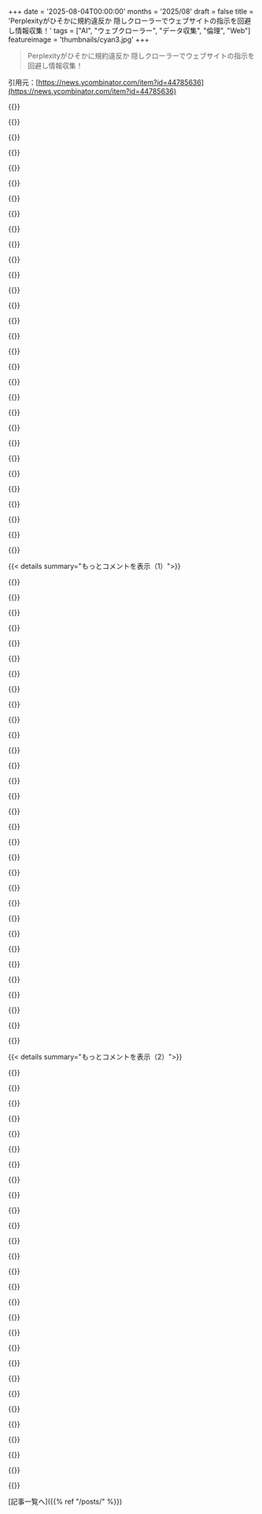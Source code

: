 +++
date = '2025-08-04T00:00:00'
months = '2025/08'
draft = false
title = 'Perplexityがひそかに規約違反か 隠しクローラーでウェブサイトの指示を回避し情報収集！'
tags = ["AI", "ウェブクローラー", "データ収集", "倫理", "Web"]
featureimage = 'thumbnails/cyan3.jpg'
+++

> Perplexityがひそかに規約違反か 隠しクローラーでウェブサイトの指示を回避し情報収集！

引用元：[https://news.ycombinator.com/item?id=44785636](https://news.ycombinator.com/item?id=44785636)




{{<matomeQuote body="この問題、すごく難しいよね。1. 人間がウェブサイトをリクエストするなら、内容が表示されるべきって誰もが同意する。2. アドブロッカーみたいに、コンピュータのソフトで表示前に内容を変えるのは俺の選択で、サイトに知られるべきじゃないってほとんどのユーザーが思ってる。3. 広告やJavaScript、ポップアップで内容が使い物にならない時、LLMを使って要約してもらうのは、俺のFirefoxブラウザが代わりにアクセスするのと、法的に何が違うんだ？" userName="fxtentacle" createdAt="2025/08/04 14:12:12" color="#785bff">}}




{{<matomeQuote body="InstacartやPostmatesのショッパーを歓迎しない店があるよね。店で買い物はできるし、スマホで値段チェックするのもOKだけど、第三者サービスが商品の在庫をインデックスしたり、オンライン注文品をピックアップしたりするのを許さない店もある。理由は様々で、品質管理を重視したり、スタッフが顧客と直接関係を築きたいと思ったり。無関係なビジネスが自分の実店舗内で活動することを許可しないのは、かなり合理的だと思うんだ。これはデジタルサービスにも当てはまるね。" userName="itsdesmond" createdAt="2025/08/04 15:08:42" color="#38d3d3">}}




{{<matomeQuote body="でも、個人ショッパーを送れば、誰も気づかないんじゃない？" userName="rjbwork" createdAt="2025/08/04 15:21:02" color="">}}




{{<matomeQuote body="この例を極端にすると、もし1万人の個人ショッパーが同時に同じ店に来て、ただ価格をチェックするだけだったら、店は正当に迷惑がるだろうね。だって、ちゃんとしたお客さんが入れなくなって売上が立たないから。" userName="Polizeiposaune" createdAt="2025/08/04 15:45:01" color="">}}




{{<matomeQuote body="君のコメントと上のコメントは違うケースを示してるね。誰かの明確な代理としてエージェントがリクエストするのは、ほとんどの人が合理的って同意するだろう。「Hacker Newsの最新記事は何？」って、俺がやるのと同じリクエストをエージェントがしてるだけだもんね。でも、Perplexityがするような不特定のクロールは擁護しにくい。「ホッキョクグマはいつも白いの？」みたいに、俺が必ずしもやらないリクエストで4～6ソースをクロールするのは、増幅攻撃にも見える。でも元の記事の例は最初のケースだよ。" userName="hombre_fatal" createdAt="2025/08/04 16:05:16" color="#ff5733">}}




{{<matomeQuote body="いくつかサイトを持ってる人間として、AIクローラーがページを持っていくのを見てて疑問なんだけど、俺がボットスクレイピングを明確に禁止したページでも、これらの会社がコピーして次の学習サイクルに使うのを止めるものって何？指切りげんまん？倫理？法律？技術的な限界？Leeroy Jenkins？" userName="bayindirh" createdAt="2025/08/04 16:11:18" color="#785bff">}}




{{<matomeQuote body="広告は問題あるビジネスモデルだけど、AI企業がコンテンツクリエイターとユーザーを切り離すのは、俺が望むウェブじゃない。例えば、有料ニュースレターのクリエイターがいて、頑張って作った内容の一部を公開して、サイトに誘い、購読につなげてるって想像してみて。彼らはコンテンツを見せることと、そこからのアップセルがセットだと思って公開してるんだ。AIスクレイパーがそれを消費して、肝心な行動喚起を消しちゃう。AIクローラーが勝つと、俺たちは皆損するよ。" userName="yojo" createdAt="2025/08/04 14:28:06" color="#45d325">}}




{{<matomeQuote body="あらゆる社会規範を破ることは可能だよね。そういうことを称賛する社会は、高い信頼社会とは正反対で、かなり不快な場所だよ。" userName="bradleyjg" createdAt="2025/08/04 15:28:58" color="">}}




{{<matomeQuote body="Hacker Newsは、サイトを訪れて、メインページを見て、スレッドに入って議論に参加してほしいと思ってる。AIに「今のHacker Newsの記事は何？」って聞くと、AIがフロントページとすべてのスレッドを取ってきて、要約して返すんだ。情報がすでに要約されちゃってるから、議論に参加する可能性が低くなるよね。" userName="AuthAuth" createdAt="2025/08/04 23:35:25" color="#38d3d3">}}




{{<matomeQuote body="スケールの問題だと思うんだ。もし個人用のリサーチボットが、人間よりずっと速くたくさんのページを見て答えを探し回るようになったら、どこが転換点になるんだろう？個人的なWebクロールはOKなのかな？もしそれがもっと賢くなって、あなたが聞くことを予測して定期的に情報を集めるようになったら？それとも、多くのユーザーのために全体的/大量なクロールをするようになったら問題になるのかな？" userName="jasonjmcghee" createdAt="2025/08/04 14:43:24" color="#785bff">}}




{{<matomeQuote body="あなたの論理の問題は、全部「私」から始まってることだよ。関わるのはあなただけじゃない。あなた、仲介者（検索エンジンやLLM）、そしてウェブサイトの持ち主がいるんだ。ウェブサイトの持ち主（またはそのユーザー）が、基本的に全ての仕事と価値を提供してる。彼らがコンテンツを作って、コストやリスクも負担してるんだ。LLM以前の「取引」は、少なくともいくらかのトラフィックがサイトに送られて、リーチや収益化の助けになってた。これも検索エンジンが全ての主導権を握る非対称な取引だったけど、何もないよりはマシだったんだ。ウェブサイトに全くトラフィックを送らないLLMモデルだと、そもそもウェブサイトを持つインセンティブがゼロになるか、ログイン必須にするように促されちゃう。ユーザーが、ごちゃごちゃしたWebを手動で探すより、スッキリした直接の答えを好むのはわかるけど、Webがこれほどイライラする理由は、訪問者が何もお金を払いたがらないからだよ。" userName="npc_anon" createdAt="2025/08/05 09:43:09" color="#38d3d3">}}




{{<matomeQuote body="残念だね。もっと大きな「お店」を作るか、この情報を公開すれば、1万人の「個人的な買い物客」は要らないじゃん。Webサイトを持つことの本来の目的ってそうじゃなかったの？誰がこのシンプルなアイデアを今のクソみたいなウェブサイトに変えちゃったのさ？" userName="sublinear" createdAt="2025/08/04 15:52:15" color="">}}




{{<matomeQuote body="変な考え方だね。お店があなたの「個人的な配送業者」に何か借りてるわけじゃないでしょ。" userName="recursive" createdAt="2025/08/04 15:54:43" color="">}}




{{<matomeQuote body="「Webがこれほどイライラする理由は、訪問者が何も支払いたがらないから」って？<br>彼らはもう既に支払ってるんだよ。それが今のめちゃくちゃな支払い方になってるだけなんだ。商品を買う時、価格の一部は広告予算になってて、それが広告を表示するウェブサイトに分配されてるんだ。だから広告をブロックすることにも何も問題はないよ。広告は既に支払われてるんだから、あなたが見るか見ないかは関係ない。みんなが全ての広告をブロックしない限り、広告予算はどこかしらに届くんだ。分配が偏るだけだね。もちろん、広告ブロッカーを使うユーザーが多いWebサイトにとっては問題になるかもしれないけどね。コンテンツに直接お金を払うとなると、ほんの数サイトしか払えなくなっちゃう。もし100種類のWebサイトで記事を1つずつ読むとしたら、全ての時間を1つのWebサイトに使うかのような値段で設定されてる100個のサブスクリプションに現実的に加入できるわけないよね。誰もまだ、実際に消費したコンテンツにだけ料金を請求して、クリックするたびに数セントやそれ以下の金額を意識して支払う必要がない、そしてプライバシー悪夢にならないWeb全体の支払い方法を作ることに成功してないんだ。それに、もしコンテンツに直接お金を払ったら、二重に払うことになるんだよ。サブスクリプション代を払うし、買うもの全部で広告予算にもお金を払うことになるんだからね。" userName="danbruc" createdAt="2025/08/05 10:12:30" color="#ff5733">}}




{{<matomeQuote body="Internet ArchiveとArchive Teamを制度化して、明確に合法化すべきなんじゃないかな。そしたら、Internet Archiveから特定のドメインの完全でそこそこ最新のクロールデータをダウンロードできるし、そのWebサイトに追加のコストは発生しない。でももちろん、ほとんどのウェブサイト運営者はそれを嫌がるだろうね。だって、彼らはコンテンツにアクセスしてほしいんじゃなくて、広告を見せてお金を稼ぎたいんだから。だから彼らにとってInternet Archiveが自分のWebサイトをクロールするのは「盗み」に近いんだ。それは広告の表示回数を奪うことになるからね。" userName="fxtentacle" createdAt="2025/08/04 14:54:31" color="#ff5c5c">}}




{{<matomeQuote body="＞2.もし私が人間として、自分のコンピューター上のソフトウェアに、例えば広告ブロッカーをユーザーエージェントにインストールすることで、コンテンツを表示する前に修正するように要求するなら、それは私の選択だし、Webサイトに通知されるべきじゃない。ほとんどのユーザーは同意するけど、一部のWebサイトはあなたがローカルで実行しているソフトウェアを修正するようにうるさく言ってくるよね。<br>私がWebサイトとそのコンテンツに時間と労力を費やしたのに、全てのコストを負担しているにもかかわらず、何の報酬も期待すべきじゃないってこと？<br>インターネットは全て有料の壁の裏に隠すべきで、広告なしで提供されているコンテンツ以外はダメだって？<br>これにみんなが同意すると思う？<br>「誰も何も払いたくないのに、どうやってインターネットは成り立つのか？」って問題を考える必要があると思うよ。" userName="Workaccount2" createdAt="2025/08/04 14:20:12" color="#38d3d3">}}




{{<matomeQuote body="同じように、「個人的な買い物客」もお店に何も借りてないでしょ。" userName="the_real_cher" createdAt="2025/08/04 16:08:29" color="">}}




{{<matomeQuote body="広告をブロックしても、直接広告取引をしてない限り、パブリッシャーは一銭も払われないよ。広告テクノロジーのせいで、そういう取引は30年間ほとんどないんだ。新聞みたいに、記事をオンラインにする前に広告費が全額支払われるわけじゃない。そんなやり方はもうずっと前に終わってるんだ。あなたが広告にアクセスしない理由って、あのドラマ『Arrested Development』のシーンを思い出すね。レジから取ったお金を隠すために、バナナを捨てちゃうやつ。あれは取引を隠すどころか、問題を悪化させてるんだよ。もしパブリッシャーが広告を流す前に支払いを受けてたら、出版ビジネスはもっとずっと強かったはずなのにね。" userName="shortformblog" createdAt="2025/08/05 11:30:48" color="#ff5c5c">}}




{{<matomeQuote body="AIクローラーを止めるのは無理ゲーだよ。究極的にはカメラで画面撮ってUSBで操作もできるしね。会社はそんなことしないけど、ソフトウェアでやる方が楽だからね。コンテンツビジネスは変わるしかないと思うわ。YouTubeの annoying な奴らも、良質なニュース記事も影響受けるだろうね。" userName="bee_rider" createdAt="2025/08/04 14:49:04" color="#ff5733">}}




{{<matomeQuote body="ページをダウンロードされたくないなら、インターネットから外せばいいじゃん。著作権とかアクセス制限の法律はあるけど、コンテンツを読んで説明するのを止める魔法の権利はないよ、ありがたいことにね。" userName="tempfile" createdAt="2025/08/04 16:38:20" color="#ff5733">}}




{{<matomeQuote body="俺が広告ブロックしても、サイト側が金もらえないってのはポイントじゃないんだわ。みんな既に商品買ってるし、広告費はそのどこかで使われる。もしかしたら別の人が広告を見るかもだし、広告単価が上がるかもね。会社が広告費を減らさない限り、金が回る量自体は減らないはずだよ。" userName="danbruc" createdAt="2025/08/05 14:39:00" color="">}}




{{<matomeQuote body="多くのサイト運営者は人がコンテンツにアクセスするのはOKだけど、AI会社がトレーニング目的でスクレイピングするのは嫌がってる。Anubisみたいなツールもあるしね。俺も同じで、CC BY-NC-SA-2.0ライセンスでAI学習は禁止してるのに、企業は金のために無視するんだぜ？ なんで俺がこんな状況を我慢しなきゃいけないんだ？ 全然納得いかないわ。" userName="bayindirh" createdAt="2025/08/04 16:46:12" color="#45d325">}}




{{<matomeQuote body="これって全部「規模」の話なんだよ。お前のパーソナルショッパーがどれだけすごいって言っても、ビジネスとしてみんなが使うレベルにスケールアップしないと、影響はゼロに等しいってこと。" userName="rapind" createdAt="2025/08/04 15:33:05" color="">}}




{{<matomeQuote body="ボットスクレイピング禁止にしたページを、これらの会社がコピーして次の学習サイクルに使うのを何が防ぐって？ 誰も止められないだろ？ robots.txtなんてただのリクエストであって、アクセスを強制的に止めるルールじゃないんだから。" userName="Aeolun" createdAt="2025/08/04 23:26:25" color="#45d325">}}




{{<matomeQuote body="技術的な不可避論なんて信じないね。Cloudflareが悪い奴らをBANしてるおかげで、スクレイピングはコストがかかるようになった。もっと洗練された欺瞞は必然的に高価になるしね。Web of Trustみたいな、もっと過激な方法もありえるんじゃない？ まだないけどさ。" userName="yojo" createdAt="2025/08/04 15:24:19" color="#785bff">}}




{{<matomeQuote body="「crawler」と「fetcher」を区別する用語っていいよね。俺もAIエージェントの検出に取り組んでる（https://stytch.com/blog/introducing-is-agent/）けど、ウェブサイトの持ち主がAIエージェントを識別して、アクセスをコントロールできるようにするのはマジで価値があると思う。でもさ、有名なクローラーのユーザーエージェントを騙って、robots.txt を無視する悪い奴もいるのが問題なんだよな。" userName="bobbiechen" createdAt="2025/08/04 14:22:30" color="#785bff">}}




{{<matomeQuote body="お前の主張は論理的じゃないよ。会社の広告の仕方を勝手に理論化してるけど、全然現実と合ってないじゃん。出版社を全く考慮してないのは特にバカげてるわ。お前が広告ブロッカーを使うことを正当化しようとしてるだけだろ。出版社を冷酷に食い物にしてると認めろよ。はっきり言うけど、広告ブロッカー使うのは自由だけど、広告を「買った」かのように振る舞うのはやめな。" userName="shortformblog" createdAt="2025/08/05 14:47:57" color="">}}




{{<matomeQuote body="この件には複雑な気持ちだよ。多くのウェブサイト、特に大手はビジネスなんだ。コンテンツ作って広告収入で利益出すのに、内容をパクられてビューを奪われると収入が減って経営に響くんだよね。IA（Internet Archive？）はビューが減った分の支払い制度を作るべきじゃない？今は大した影響ないけど、制度化すれば皆納得するかもね。" userName="stanmancan" createdAt="2025/08/04 15:50:19" color="#38d3d3">}}




{{<matomeQuote body="iPhoneを買うと、その一部がAppleの広告費になってるのかな？そのお金って、最終的にどこに行き着くんだろう？もしAppleの広告をブロックしなかったら、何か変わるのかな？" userName="danbruc" createdAt="2025/08/05 15:02:55" color="">}}




{{<matomeQuote body="Perplexity AIが制限されたドメインのコンテンツを詳細に提供したっていう実験結果、ちょっと結論出すには早いんじゃない？Perplexityが人間抜きで全ページをシステム的に見てたのか（クロール）、それともユーザーの代わりにコンテンツを取ってただけなのか、はっきりしないんだよね。後者の方がまだ許せるって思う人がほとんどじゃないかな。" userName="gruez" createdAt="2025/08/04 14:10:00" color="#ff33a1">}}




{{< details summary="もっとコメントを表示（1）">}}

{{<matomeQuote body="AIがアクセスした結果を全部アーカイブしたりキャッシュしたりして、多くの人がそれを使ったら、もうスクレーパーになるんじゃない？キャッシュデータから学習すればいいし。マン・イン・ザ・ミドルって立場は、重要なコンテンツをスクレイピングしつつ、その価値に関する情報も得るのにすごく簡単な方法だと思うよ。" userName="fluidcruft" createdAt="2025/08/04 14:25:50" color="#785bff">}}




{{<matomeQuote body="違うね。自動取得ツールが私のサイトをスクレイピングするかどうかは、誰が指示してようが私がコントロールできるべきなんだよ。猫とネズミのイタチごっこはいくらでもできるけど、コンテンツは私が管理してるし、最終的には私が勝つよ。本当に嫌になったらコンテンツを消しちゃえばいい。そしたら誰もコンテンツを得られなくなるし、Perplexityみたいな立派な会社に感謝しないとね、この信頼の崩壊についてさ。" userName="thoroughburro" createdAt="2025/08/04 14:14:45" color="#45d325">}}




{{<matomeQuote body="違うね。重要な違いは、ユーザーが特定のページを聞いたとき、Perplexityがそのページを取ってくるのは、人間が操作してるからで、クローラーとして動いてるわけじゃないってこと。これが何回あっても、結果をどう使おうと関係ないんだ。再帰的にページを取ってないなら、それはクローラーじゃないし、robots.txtも適用されない。robots.txtは一般的なアクセス制御じゃない、自動クライアント専用なんだよ。" userName="JimDabell" createdAt="2025/08/04 14:29:07" color="#45d325">}}




{{<matomeQuote body="理論上はユーザーの代わりにページを取るのはアリだけど、このAI企業って著作権とかのルールを無視してるよね。彼らがページのコンテンツを保存して、将来のAIトレーニングとか、もっとクロールするために使わないなんて、馬鹿げてるよ。" userName="a2128" createdAt="2025/08/04 14:57:51" color="#785bff">}}




{{<matomeQuote body="GooglebotにサイトをクロールさせてGeminiを訓練させるのに、小さいAI企業には同じことさせないなら、Googleの覇権を手助けしてることになるよ。AIが将来、社会でますます重要になることを考えたら、そんな差別は反社会的だ。今以上にGoogleに全部支配される未来なんて嫌だよ。クロールは合法だし、訓練もたぶん合法。小さい会社も両方できるようになってほしいね。" userName="zarzavat" createdAt="2025/08/04 18:42:05" color="#ff5733">}}




{{<matomeQuote body="HTTPの仕様は、”ユーザーエージェント”っていう概念の形と名前で、暗黙的にそういう区別をしてるんだよ。" userName="throwanem" createdAt="2025/08/04 16:06:07" color="">}}




{{<matomeQuote body="Googlebotはrobots.txtをちゃんと守るよ。それに、GoogleはChromeユーザーから取得したデータを検索インデックスの補強には使ってないんだ（a2128がPerplexityがユーザーの代わりにページを取得するときにそうするかもって憶測してるけどね）。" userName="dgreensp" createdAt="2025/08/04 19:27:32" color="#45d325">}}




{{<matomeQuote body="Sounds like an ad for Perplexity.They do end up looking bad out of Cloudflare’s report, who are the ”good guys” in this story - btw Cloudflare’s been very pushy lately with their we’ll save the web, content independence day marketspeak. But deep in the back of my head, Cloudflare’s goodwill elevates Perplexity cunning habilities (assuming they’re the culprit since no real evidence, only heresay is in the OP), both companies look like titans fighting, which ends up being positive for Perplexity, at least in the inflated perception of their firepower... if that makes any sense." userName="ojosilva" createdAt="2025/08/05 00:18:27" color="#45d325">}}




{{<matomeQuote body="Many people don’t want their data used for free/any training. AI developers have been so repeatedly unethical that the well-earned Baysian prior is high probability that you cannot trust AI developers to not cross the training/inference streams." userName="fluidcruft" createdAt="2025/08/04 14:38:14" color="">}}




{{<matomeQuote body="Yes, but there’s no way to say ”allow indexing for search, but not for AI use”, right?" userName="foota" createdAt="2025/08/04 20:35:35" color="#38d3d3">}}




{{<matomeQuote body="Over time it degraded into declaring compatibility with a bunch of different browser engines and doesn’t reflect the actual agent anymore.And very likely Perplexity is in fact using a Chrome-compatible engine to render the page." userName="alexey-salmin" createdAt="2025/08/04 19:33:30" color="#38d3d3">}}




{{<matomeQuote body="＞ Then nobody gets the content, and we can all thank upstanding companies like Perplexity for that collapse of trust.But they didn’t take down the content, you did. When people running websites take down content because people use Firefox with ad-blockers, I don’t blame Firefox either, I blame the website." userName="gkbrk" createdAt="2025/08/04 14:20:59" color="">}}




{{<matomeQuote body="But there is: https://developers.google.com/search/docs/crawling-indexing/...There is an user agent for search that you can control in robots.txt.    user-agent: Googlebot<br><br>There is another user agent for AI training.    user-agent: Google-Extended" userName="warkdarrior" createdAt="2025/08/04 21:13:32" color="#38d3d3">}}




{{<matomeQuote body="You don’t win, because presumably you were providing the content for some reason, and forcing yourself to take it down is contrary to whatever reason that was in the first place." userName="IncreasePosts" createdAt="2025/08/04 14:25:45" color="">}}




{{<matomeQuote body="Taking down the content because you’re annoyed that people are asking questions about it via an LLM interface doesn’t seem like you’re winning.It’s also a gift to your competitors.You’re certainly free to do it. It’s just a really faint example of you being ”in control” much less winning over LLM agents: Ok, so the people who cared about your content can’t access it anymore because you ”got back” at Perplexity, a company who will never notice." userName="hombre_fatal" createdAt="2025/08/04 14:25:20" color="#45d325">}}




{{<matomeQuote body="＞ Many people don’t want their data used for free/any training.That is true. But robots.txt is not designed to give them the ability to prevent this." userName="JimDabell" createdAt="2025/08/04 14:42:09" color="">}}




{{<matomeQuote body="＞If the AI archives/caches all the results it accesses and enough people use it, doesn’t it become a scraper?That’s basically how many crowdsourced crawling/archive projects work. For instance, sci-hub and RECAP[1]. Do you think they should be shut down as well? In both cases there’s even a stronger justification to shutting them down, because the original content is paywalled and you could plausibly argue there’s lost revenue on the line.[1] https://en.wikipedia.org/wiki/Free_Law_Project#RECAP" userName="gruez" createdAt="2025/08/04 14:38:08" color="#38d3d3">}}




{{<matomeQuote body="もしこの人手でのクロールが、後で自動クロールに回されないって確証があるなら納得できるけどさ。<br>そうじゃないなら、勝手にサイトをインデックスに追加して、最初のクロール結果を見せてるだけじゃん。" userName="sbarre" createdAt="2025/08/04 14:35:54" color="#785bff">}}




{{<matomeQuote body="Cloudflareが「OpenAIはルールを守ってる」って言ったから、これってOpenAIの広告みたいに聞こえるな。<br>個人的にはPerplexityへの興味が薄れて、OpenAI製品に興味が湧いたわ。" userName="CaliforniaKarl" createdAt="2025/08/05 00:39:56" color="">}}




{{<matomeQuote body="名前の通り、「ロボットのためのルール」なんだよ。<br>AIだろうが何だろうが、大量だろうが1ページだけだろうが、スクレイピングはルールを守るべきだね。" userName="gunalx" createdAt="2025/08/04 19:41:08" color="">}}




{{<matomeQuote body="アクセス制限はACLやログイン、証明書、最終的には電源コードでもできるけど、自動ツールの制御って技術じゃなくずっと名誉の問題だった。<br>そして、その信頼は常に破られてきたんだ。LexiBotやAltaVistaを覚えてる？" userName="Den_VR" createdAt="2025/08/04 14:26:58" color="#38d3d3">}}




{{<matomeQuote body="「何回やっても、結果をどう使っても関係ない」って言うのは違うと思うな。これは元のコメントの重要な点で、「関係ない」って言われただけじゃ納得できないよ。<br>キャッシュデータを使って単なるページ取得以上の機能を提供することについて、大事な指摘をしてると思うね。" userName="glenstein" createdAt="2025/08/04 15:56:24" color="#ff5733">}}




{{<matomeQuote body="「Perplexityがクロールしてたのか、単にユーザーのためにコンテンツを取得してたのか不明」って話だけどさ。<br>Perplexityも他のAI企業みたいに、本来ならユーザーエージェント文字列を設定してるはずなんだ。<br>Cloudflareが指摘してる行為では、そのどちらも使ってないで、MacOSでChromeを使ってる人間を装ってるんだよ。" userName="snowwrestler" createdAt="2025/08/05 03:14:17" color="#ff33a1">}}




{{<matomeQuote body="俺はPerplexityを閉鎖しろとは言ってないぞ。<br>あと、あんたの例え話だと、キャッシュを作ってるやつらをブロックするために、サイト側がどんな行動をとっても全然アリってことになるな。" userName="fluidcruft" createdAt="2025/08/04 14:44:55" color="">}}




{{<matomeQuote body="これってCloudflareの広告みたいだね。<br>1ヶ月前にLLMコンテンツスイープからウェブサイトを守るって発表してなかったっけ？<br>それで、その約束を果たせないって気づいたんだろ。「俺たちは正しくやったけど、こいつらは違法なやり方だ！」ってことか。<br>ちなみに月14.99ドルだぞ…" userName="thunkshift1" createdAt="2025/08/05 16:16:11" color="">}}




{{<matomeQuote body="記事の例を見てると、単にユーザーのためにコンテンツを取得してるだけに見えるんだけど。<br>これって別に問題ないと思うな。" userName="busymom0" createdAt="2025/08/04 17:27:31" color="">}}




{{<matomeQuote body="俺のサーバーがLLMエージェントのせいでダウンし続けてるのかも。<br>歌詞サイトを消したら他のサイトは動いてるからマジな話。<br>Perplexityが気づかなくても、競合が有利になっても、そんなのどうでもいい。<br>結局コンテンツが消えるから、Perplexityユーザーも直接訪問者も損するんだ。<br>Perplexityとかが作ってるのは、ウェブから何でも取るけど何も残らない世界だよ。" userName="ipaddr" createdAt="2025/08/04 15:35:08" color="#ff5c5c">}}




{{<matomeQuote body="ユーザーエージェントってさ、どんなしょうもないCSSハックとかJavaScriptポリフィルが必要か、って話に似てるよね。クローラーがユーザーエージェントを偽装するのを皮肉ってる感じ。" userName="Tokumei-no-hito" createdAt="2025/08/05 02:19:44" color="">}}




{{<matomeQuote body="Firefoxは私のデータを使って金儲けしてないよ。AIスクレイパーはしてるけどね。" userName="Bluescreenbuddy" createdAt="2025/08/04 14:23:36" color="">}}




{{<matomeQuote body="「コンテンツを削除したのはPerplexityじゃない、あんただろ」って言うけど、それは信頼の悪用におけるPerplexityの特別な役割を見過ごしてるよな。" userName="glenstein" createdAt="2025/08/04 16:00:39" color="">}}

{{</details>}}




{{< details summary="もっとコメントを表示（2）">}}

{{<matomeQuote body="PerplexityがTech Crunchに反論したらしいね。<br>「Cloudflareのブログはセールス目的だ」って言ってて、ブログのスクリーンショットは「コンテンツにはアクセスしてない」証拠だって。さらに、Cloudflareが指摘したボットは「うちのじゃない」とも主張してるよ。" userName="hnburnsy" createdAt="2025/08/04 20:03:35" color="#785bff">}}




{{<matomeQuote body="これ笑えるね。CDNって10年以上前から膨大なデータをネットワークに流してたんだぜ。だからCloudflareの文句は正しいとしても偽善的だよ。<br>どっちにしろ、CDNはAIスクレイピングの流行と米国の著作権カオスで大儲けしてるしな。" userName="blablabla123" createdAt="2025/08/05 06:05:08" color="#ff33a1">}}




{{<matomeQuote body="「ステルスクローラー」は常に勝つだろうね。ブラウザ自動化ツール（https://www.w3.org/TR/webdriver2/ 、https://chromedevtools.github.io/devtools-protocol/ ）を使えば、検知はほぼ不可能になるよ。<br>CAPTCHAを出しても、ツール開発者が人間の介入ワークフローを組み込めば突破できるんだ。15年前のゲーム開発テストで見たラスタレベルのスクレイピング技術とか、今のインターネット監視員を困らせるだろうね。" userName="bob1029" createdAt="2025/08/04 15:34:38" color="#ff5733">}}




{{<matomeQuote body="「ステルスクローラーが常に勝つ」って言うけど、そうはならないよ。最終的には、価値のあるサイトにアクセスするためにはリモートアッテステーションが必要になるだろうからね。" userName="blibble" createdAt="2025/08/04 15:45:08" color="#ff5c5c">}}




{{<matomeQuote body="そうだね、画面をカメラで撮ってロボットアームでマウスを動かす、って選択肢が常にあるからね。AIはもっと難しい問題を解決しようとしてるんだよ。" userName="Buttons840" createdAt="2025/08/04 19:30:15" color="#45d325">}}




{{<matomeQuote body="生体認証アッテステーションには通用しないよ。例えば、中国の銀行はバンキングセッションを続けるために、定期的な顔認証を求めるんだ。" userName="myflash13" createdAt="2025/08/04 20:45:32" color="#ff33a1">}}




{{<matomeQuote body="これらの企業がスクレイピング作業をユーザーに丸投げするのを、何が止めるんだろう？「月50ドル払うか、ウチの拡張機能を入れてくれ。そして、指示されたらCAPTCHAを解いたり、該当ウェブサイトでID認証したりして、コンテンツを学習させてくれ」ってさ。" userName="DaSHacka" createdAt="2025/08/04 21:54:06" color="#38d3d3">}}




{{<matomeQuote body="うん、でもあれはクローズドなサイトだろ。人間が来てほしいオープンなサイトで同じことやろうとしてみろよ。" userName="muyuu" createdAt="2025/08/04 22:20:25" color="">}}




{{<matomeQuote body="ほら見ろよ、Redditはマジでティーンエイジャーに口開けたり頭をぐるぐるさせたりするのを要求してるじゃん。" userName="Tokumei-no-hito" createdAt="2025/08/05 02:23:40" color="">}}




{{<matomeQuote body="聞いた話だけど、リアルな3D人間のゲームモデルに口開けや頭を傾けるアニメーション付けたら簡単にバイパスできるらしいぞ。Garry’s Modでもそんなことできるってさ。" userName="Trung0246" createdAt="2025/08/05 11:01:02" color="">}}




{{<matomeQuote body="価値あるサイトはリモート認証なんてほとんど使わないよ。お前のデバイス、OS、広告ブロッカー、拡張機能全部で動く代替策の方が、ロックダウンされたサイトよりユーザーを惹きつけるからな。" userName="gkbrk" createdAt="2025/08/04 16:55:14" color="#38d3d3">}}




{{<matomeQuote body="＞君のデバイス、OS、広告ブロッカー、拡張機能全部で動く代替策＜って言うけどさ、ユーザーの99.9%がリモート認証をサポートする特定のロックダウンされたデバイスやOS、ブラウザを使ってるなら、0.1%なんてどうでもよくなるだろ。モバイルデバイスでは既にそうなってるし、PCもロックダウンされるのは時間の問題だぜ。" userName="bakugo" createdAt="2025/08/04 17:25:22" color="#ff5c5c">}}




{{<matomeQuote body="Widevineをすでに使ってる大規模なコンテンツサイトにそう言ってやれよ。" userName="blibble" createdAt="2025/08/04 17:17:02" color="">}}




{{<matomeQuote body="でもPerplexityユーザーの場合、おそらくユーザーは認証を提供するためにループの中にいるんだろ。このケース（”このテーマを調べてきてくれ”）がここでのグレーゾーンなんだよな。単なるスクレイピングや検索インデックス作成とは違うけど、似た部分もある新しい活動だぜ。" userName="theptip" createdAt="2025/08/05 15:28:25" color="#45d325">}}




{{<matomeQuote body="Perplexity自身がクローラーをブロックしてるのは皮肉だよな。<br>＄ curl -sI https://www.perplexity.ai | head -1<br>HTTP/2 403<br>ブラウザのユーザーエージェントを偽装しようとしてもダメだった。もっと高度な方法でクローラーを検出してるぞ。" userName="rustc" createdAt="2025/08/04 15:36:35" color="#785bff">}}




{{<matomeQuote body="誰かがCEOにこれについてもう質問してるぞ：https://x.com/AravSrinivas/status/1819610286036488625" userName="thambidurai" createdAt="2025/08/04 16:13:28" color="#ff33a1">}}




{{<matomeQuote body="ボットは家の中から来てんだよ。" userName="fireflash38" createdAt="2025/08/04 16:20:41" color="">}}




{{<matomeQuote body="皮肉なことに、PerplexityはCloudflareを使ってるんだって。" userName="czk" createdAt="2025/08/04 16:45:44" color="#ff5733">}}




{{<matomeQuote body="これを試してみてよ: https://github.com/lwthiker/curl-impersonate" userName="Trung0246" createdAt="2025/08/05 10:57:49" color="#ff5c5c">}}




{{<matomeQuote body="これはPerplexityに勝ったな。Cloudflareがインターネットの警察気取りなのも問題だけど、怪しいスクレイピングしてる企業を公に非難するのは良いことだ。会話のきっかけになるだけでもね。検索エンジンがみんなちゃんと振る舞ってた時代に戻るべきだよ。サイトを潰しても平気でコンテンツを“借りる”スクレイピングやDDoSは倫理に反するクソ行為だ。" userName="Havoc" createdAt="2025/08/04 15:13:47" color="#785bff">}}




{{<matomeQuote body="“恥を知らない”時代には、非難しても効果ないよ。" userName="jeffrallen" createdAt="2025/08/04 22:01:10" color="">}}




{{<matomeQuote body="何か他に効果的な良いアイデアある？" userName="Havoc" createdAt="2025/08/05 07:52:56" color="">}}




{{<matomeQuote body="Perplexityが隠しクローラーを使ってるんじゃなくて、外部のWebスクレイピング業者に委託してる可能性も十分あるね。そういう業者の中には、ユーザーのPCにマルウェアを仕込んでボットネットでデータ収集するようなかなり怪しいとこもあるらしい。FBIも同じような手段で、本来違法な監視をサプライチェーンに分散させて合法化してるって、少し前にHacker Newsで話題になってたよ: https://news.ycombinator.com/item?id=44220860" userName="nostrademons" createdAt="2025/08/04 16:54:39" color="#ff33a1">}}




{{<matomeQuote body="俺、個人的に検索エンジン作ったことあるんだ。Perplexityがやってることと基本的には同じようなことができる。友達とPerplexityと比較して試したら、50/50くらいで俺のエンジンの方が良いって言われたよ。俺のエンジンは調査のためにページをダウンロードできるけど、CAPTCHAとかでブロックされたら諦めて次に進むんだ。VCから何十億も資金もらってる企業が何でも好き勝手できると思ってんのがマジでムカつくね。" userName="binarymax" createdAt="2025/08/04 14:39:19" color="#45d325">}}




{{<matomeQuote body="面白いね！あなたのとPerplexityので何が違うのか、詳しく教えてくれる？" userName="metadat" createdAt="2025/08/05 08:42:31" color="">}}




{{<matomeQuote body="AI企業が“同意”の概念を理解できないでいるのは、どんどんヤバくなってるね。こんなクソなチャットボット以上のが作れたら、神様助けてって感じだよ。" userName="blibble" createdAt="2025/08/04 15:07:13" color="#38d3d3">}}




{{<matomeQuote body="君はウェブサイト訪問する前に同意求めるの？もし俺が君に、俺のブログに来るなって言ったら、君は止めるの？" userName="tempfile" createdAt="2025/08/04 16:19:28" color="">}}

{{</details>}}



[記事一覧へ]({{% ref "/posts/" %}})
